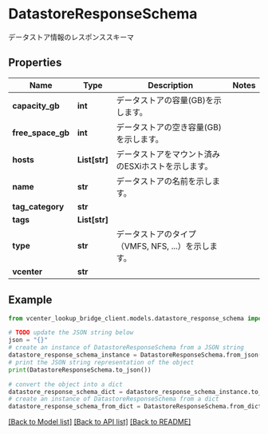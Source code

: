 # DatastoreResponseSchema

データストア情報のレスポンススキーマ

## Properties

Name | Type | Description | Notes
------------ | ------------- | ------------- | -------------
**capacity_gb** | **int** | データストアの容量(GB)を示します。 | 
**free_space_gb** | **int** | データストアの空き容量(GB)を示します。 | 
**hosts** | **List[str]** | データストアをマウント済みのESXiホストを示します。 | 
**name** | **str** | データストアの名前を示します。 | 
**tag_category** | **str** |  | 
**tags** | **List[str]** |  | 
**type** | **str** | データストアのタイプ（VMFS, NFS, ...）を示します。 | 
**vcenter** | **str** |  | 

## Example

```python
from vcenter_lookup_bridge_client.models.datastore_response_schema import DatastoreResponseSchema

# TODO update the JSON string below
json = "{}"
# create an instance of DatastoreResponseSchema from a JSON string
datastore_response_schema_instance = DatastoreResponseSchema.from_json(json)
# print the JSON string representation of the object
print(DatastoreResponseSchema.to_json())

# convert the object into a dict
datastore_response_schema_dict = datastore_response_schema_instance.to_dict()
# create an instance of DatastoreResponseSchema from a dict
datastore_response_schema_from_dict = DatastoreResponseSchema.from_dict(datastore_response_schema_dict)
```
[[Back to Model list]](../README.md#documentation-for-models) [[Back to API list]](../README.md#documentation-for-api-endpoints) [[Back to README]](../README.md)


